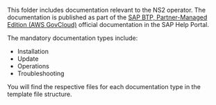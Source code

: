 This folder includes documentation relevant to the NS2 operator. The documentation is published as part of the [SAP BTP, Partner-Managed Edition (AWS GovCloud)](https://help.sap.com/docs/OPSAWS?state=DRAFT) official documentation in the SAP Help Portal.

The mandatory documentation types include:

- Installation
- Update
- Operations
- Troubleshooting

You will find the respective files for each documentation type in the template file structure.
